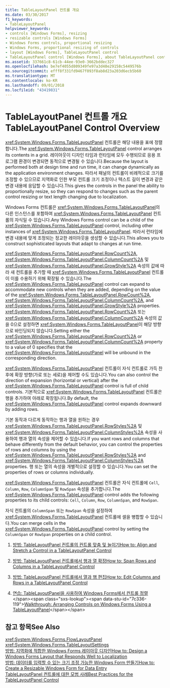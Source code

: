 ```yaml
---
title: TableLayoutPanel 컨트롤 개요
ms.date: 03/30/2017
f1_keywords:
- TableLayoutPanel
helpviewer_keywords:
- controls [Windows Forms], resizing
- resizable controls [Windows Forms]
- Windows Forms controls, proportional resizing
- Windows Forms, proportional resizing of controls
- layout [Windows Forms], TableLayoutPanel control
- TableLayoutPanel control [Windows Forms], about TableLayoutPanel control
ms.assetid: 337661c8-61cb-44ee-93e0-3662bddec327
ms.openlocfilehash: be7ef4055d809349fe97a3d48e29158c5449576b
ms.sourcegitcommit: efff8f331fd9467f093f8ab8d23a203d6ecb5b60
ms.translationtype: MT
ms.contentlocale: ko-KR
ms.lasthandoff: 09/01/2018
ms.locfileid: "43419831"
---
```

# <a name="tablelayoutpanel-control-overview"></a><span data-ttu-id="7c336-102">TableLayoutPanel 컨트롤 개요</span><span class="sxs-lookup"><span data-stu-id="7c336-102">TableLayoutPanel Control Overview</span></span>
<span data-ttu-id="7c336-103"><xref:System.Windows.Forms.TableLayoutPanel> 컨트롤은 해당 내용을 표에 정렬합니다.</span><span class="sxs-lookup"><span data-stu-id="7c336-103">The <xref:System.Windows.Forms.TableLayoutPanel> control arranges its contents in a grid.</span></span> <span data-ttu-id="7c336-104">레이아웃이 디자인 타임과 런타임에 모두 수행되므로 응용 프로그램 환경이 변경되면 동적으로 변경될 수 있습니다.</span><span class="sxs-lookup"><span data-stu-id="7c336-104">Because the layout is performed both at design time and run time, it can change dynamically as the application environment changes.</span></span> <span data-ttu-id="7c336-105">따라서 패널의 컨트롤이 비례적으로 크기를 조정할 수 있으므로 지역화로 인한 부모 컨트롤 크기 조정이나 텍스트 길이 변경과 같은 변경 내용에 응답할 수 있습니다.</span><span class="sxs-lookup"><span data-stu-id="7c336-105">This gives the controls in the panel the ability to proportionally resize, so they can respond to changes such as the parent control resizing or text length changing due to localization.</span></span>  
  
 <span data-ttu-id="7c336-106">Windows Forms 컨트롤은 <xref:System.Windows.Forms.TableLayoutPanel>의 다른 인스턴스를 포함하여 <xref:System.Windows.Forms.TableLayoutPanel> 컨트롤의 자식일 수 있습니다.</span><span class="sxs-lookup"><span data-stu-id="7c336-106">Any Windows Forms control can be a child of the <xref:System.Windows.Forms.TableLayoutPanel> control, including other instances of <xref:System.Windows.Forms.TableLayoutPanel>.</span></span> <span data-ttu-id="7c336-107">따라서 런타임에 변경 내용에 맞게 조정되는 정교한 레이아웃을 생성할 수 있습니다.</span><span class="sxs-lookup"><span data-stu-id="7c336-107">This allows you to construct sophisticated layouts that adapt to changes at run time.</span></span>  
  
 <span data-ttu-id="7c336-108"><xref:System.Windows.Forms.TableLayoutPanel.RowCount%2A>, <xref:System.Windows.Forms.TableLayoutPanel.ColumnCount%2A> 및 <xref:System.Windows.Forms.TableLayoutPanel.GrowStyle%2A> 속성의 값에 따라 새 컨트롤을 추가할 때 <xref:System.Windows.Forms.TableLayoutPanel> 컨트롤이 이를 수용하기 위해 확장될 수 있습니다.</span><span class="sxs-lookup"><span data-stu-id="7c336-108">The <xref:System.Windows.Forms.TableLayoutPanel> control can expand to accommodate new controls when they are added, depending on the value of the <xref:System.Windows.Forms.TableLayoutPanel.RowCount%2A>, <xref:System.Windows.Forms.TableLayoutPanel.ColumnCount%2A>, and <xref:System.Windows.Forms.TableLayoutPanel.GrowStyle%2A> properties.</span></span> <span data-ttu-id="7c336-109"><xref:System.Windows.Forms.TableLayoutPanel.RowCount%2A> 또는 <xref:System.Windows.Forms.TableLayoutPanel.ColumnCount%2A> 속성의 값을 0으로 설정하면 <xref:System.Windows.Forms.TableLayoutPanel>이 해당 방향으로 바인딩되지 않습니다.</span><span class="sxs-lookup"><span data-stu-id="7c336-109">Setting either the <xref:System.Windows.Forms.TableLayoutPanel.RowCount%2A> or <xref:System.Windows.Forms.TableLayoutPanel.ColumnCount%2A> property to a value of 0 specifies that the <xref:System.Windows.Forms.TableLayoutPanel> will be unbound in the corresponding direction.</span></span>  
  
 <span data-ttu-id="7c336-110"><xref:System.Windows.Forms.TableLayoutPanel> 컨트롤이 자식 컨트롤로 가득 찬 후에 확장 방향(가로 또는 세로)을 제어할 수도 있습니다.</span><span class="sxs-lookup"><span data-stu-id="7c336-110">You can also control the direction of expansion (horizontal or vertical) after the <xref:System.Windows.Forms.TableLayoutPanel> control is full of child controls.</span></span> <span data-ttu-id="7c336-111">기본적으로 <xref:System.Windows.Forms.TableLayoutPanel> 컨트롤은 행을 추가하여 아래로 확장됩니다.</span><span class="sxs-lookup"><span data-stu-id="7c336-111">By default, the <xref:System.Windows.Forms.TableLayoutPanel> control expands downward by adding rows.</span></span>  
  
 <span data-ttu-id="7c336-112">기본 동작과 다르게 동작하는 행과 열을 원하는 경우 <xref:System.Windows.Forms.TableLayoutPanel.RowStyles%2A> 및 <xref:System.Windows.Forms.TableLayoutPanel.ColumnStyles%2A> 속성을 사용하여 행과 열의 속성을 제어할 수 있습니다.</span><span class="sxs-lookup"><span data-stu-id="7c336-112">If you want rows and columns that behave differently from the default behavior, you can control the properties of rows and columns by using the <xref:System.Windows.Forms.TableLayoutPanel.RowStyles%2A> and <xref:System.Windows.Forms.TableLayoutPanel.ColumnStyles%2A> properties.</span></span> <span data-ttu-id="7c336-113">행 또는 열의 속성을 개별적으로 설정할 수 있습니다.</span><span class="sxs-lookup"><span data-stu-id="7c336-113">You can set the properties of rows or columns individually.</span></span>  
  
 <span data-ttu-id="7c336-114"><xref:System.Windows.Forms.TableLayoutPanel> 컨트롤은 자식 컨트롤에 `Cell`, `Column`, `Row`, `ColumnSpan` 및 `RowSpan` 속성을 추가합니다.</span><span class="sxs-lookup"><span data-stu-id="7c336-114">The <xref:System.Windows.Forms.TableLayoutPanel> control adds the following properties to its child controls: `Cell`, `Column`, `Row`, `ColumnSpan`, and `RowSpan`.</span></span>  
  
 <span data-ttu-id="7c336-115">자식 컨트롤의 `ColumnSpan` 또는 `RowSpan` 속성을 설정하여 <xref:System.Windows.Forms.TableLayoutPanel> 컨트롤에 셀을 병합할 수 있습니다.</span><span class="sxs-lookup"><span data-stu-id="7c336-115">You can merge cells in the <xref:System.Windows.Forms.TableLayoutPanel> control by setting the `ColumnSpan` or `RowSpan` properties on a child control.</span></span>  
  
1.  [<span data-ttu-id="7c336-116">방법: TableLayoutPanel 컨트롤의 컨트롤 맞춤 및 늘이기</span><span class="sxs-lookup"><span data-stu-id="7c336-116">How to: Align and Stretch a Control in a TableLayoutPanel Control</span></span>](how-to-align-and-stretch-a-control-in-a-tablelayoutpanel-control.md)  
  
2.  [<span data-ttu-id="7c336-117">방법: TableLayoutPanel 컨트롤에서 행과 열 확장</span><span class="sxs-lookup"><span data-stu-id="7c336-117">How to: Span Rows and Columns in a TableLayoutPanel Control</span></span>](how-to-span-rows-and-columns-in-a-tablelayoutpanel-control.md)  
  
3.  [<span data-ttu-id="7c336-118">방법: TableLayoutPanel 컨트롤에서 열과 행 편집</span><span class="sxs-lookup"><span data-stu-id="7c336-118">How to: Edit Columns and Rows in a TableLayoutPanel Control</span></span>](how-to-edit-columns-and-rows-in-a-tablelayoutpanel-control.md)  
  
4.  <span data-ttu-id="7c336-119">[연습: TableLayoutPanel을 사용하여 Windows Forms에서 컨트롤 정렬](https://msdn.microsoft.com/library/w4yc3e8c\(v=vs.110\))</span><span class="sxs-lookup"><span data-stu-id="7c336-119">[Walkthrough: Arranging Controls on Windows Forms Using a TableLayoutPanel](https://msdn.microsoft.com/library/w4yc3e8c\(v=vs.110\))</span></span>  
  
## <a name="see-also"></a><span data-ttu-id="7c336-120">참고 항목</span><span class="sxs-lookup"><span data-stu-id="7c336-120">See Also</span></span>  
 <xref:System.Windows.Forms.FlowLayoutPanel>  
 <xref:System.Windows.Forms.TableLayoutSettings>  
 [<span data-ttu-id="7c336-121">방법: 지역화에 적합한 Windows Forms 레이아웃 디자인</span><span class="sxs-lookup"><span data-stu-id="7c336-121">How to: Design a Windows Forms Layout that Responds Well to Localization</span></span>](../../../../docs/framework/winforms/controls/how-to-design-a-windows-forms-layout-that-responds-well-to-localization.md)  
 [<span data-ttu-id="7c336-122">방법: 데이터를 입력할 수 있는 크기 조정 가능한 Windows Form 만들기</span><span class="sxs-lookup"><span data-stu-id="7c336-122">How to: Create a Resizable Windows Form for Data Entry</span></span>](../../../../docs/framework/winforms/controls/how-to-create-a-resizable-windows-form-for-data-entry.md)  
 [<span data-ttu-id="7c336-123">TableLayoutPanel 컨트롤에 대한 모범 사례</span><span class="sxs-lookup"><span data-stu-id="7c336-123">Best Practices for the TableLayoutPanel Control</span></span>](../../../../docs/framework/winforms/controls/best-practices-for-the-tablelayoutpanel-control.md)
